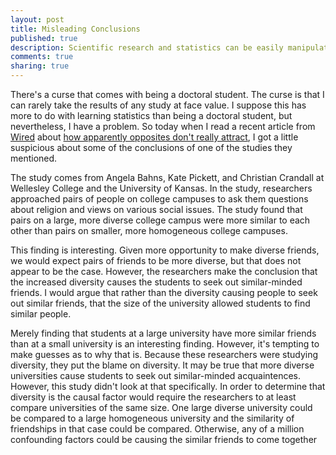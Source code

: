 ```yaml
--- 
layout: post
title: Misleading Conclusions
published: true
description: Scientific research and statistics can be easily manipulated to say whatever you want them to say
comments: true
sharing: true
---
```

<p>There's a curse that comes with being a doctoral student. The curse is that
I can rarely take the results of any study at face value. I suppose this has
more to do with learning statistics than being a doctoral student, but
nevertheless, I have a problem. So today when I read a recent article from <a
    href="http://www.wired.com">Wired</a> about <a
    href="http://www.wired.com/wiredscience/2012/01/opposites-dont-attract-and-thats-bad-news/">how
    apparently opposites don't really attract</a>, I got a little suspicious
about some of the conclusions of one of the studies they mentioned.</p>

<p>The study comes from Angela Bahns, Kate Pickett, and Christian Crandall at
Wellesley College and the University of Kansas. In the study, researchers
approached pairs of people on college campuses to ask them questions about
religion and views on various social issues. The study found that pairs on a
large, more diverse college campus were more similar to each other than pairs
on smaller, more homogeneous college campuses.</p>

<p>This finding is interesting. Given more opportunity to make diverse friends,
we would expect pairs of friends to be more diverse, but that does not appear
to be the case. However, the researchers make the conclusion that the increased
diversity causes the students to seek out similar-minded friends. I would argue
that rather than the diversity causing people to seek out similar friends, that
the size of the university allowed students to find similar people.</p>

<p>Merely finding that students at a large university have more similar friends
than at a small university is an interesting finding. However, it's tempting to
make guesses as to why that is. Because these researchers were studying
diversity, they put the blame on diversity. It may be true that more diverse
universities cause students to seek out similar-minded acquaintences. However,
this study didn't look at that specifically. In order to determine that
diversity is the causal factor would require the researchers to at least
compare universities of the same size. One large diverse university could be
compared to a large homogeneous university and the similarity of friendships in
that case could be compared. Otherwise, any of a million confounding factors
could be causing the similar friends to come together</p>
